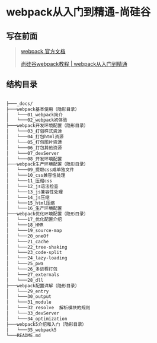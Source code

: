 # webpack从入门到精通-尚硅谷

## 写在前面

> [webpack 官方文档](https://webpack.docschina.org/configuration/)
>
> [尚硅谷webpack教程 | webpack从入门到精通](http://www.gulixueyuan.com/course/358/tasks)

## 结构目录

```xml

├───_docs/
├───webpack基本使用（隐形目录）
│   └───01_webpack简介
│   └───02_webpack初体验
├───webpack开发环境配置（隐形目录）
│   └───03_打包样式资源
│   └───04_打包html资源
│   └───05_打包图片资源
│   └───06_打包其他资源
│   └───07_devServer
│   └───08_开发环境配置
├───webpack生产环境配置（隐形目录）
│   └───09_提取css成单独文件
│   └───10_css兼容性处理
│   └───11_压缩css
│   └───12_js语法检查
│   └───13_js兼容性处理
│   └───14_js压缩
│   └───15_html压缩
│   └───16_生产环境配置
├───webpack优化环境配置（隐形目录）
│   └───17_优化配置介绍
│   └───18_HMR
│   └───19_source-map
│   └───20_oneOf
│   └───21_cache
│   └───22_tree-shaking
│   └───23_code-split
│   └───24_lazy-loading
│   └───25_pwa
│   └───26_多进程打包
│   └───27_externals
│   └───28_dll
├───webpack配置详解（隐形目录）
│   └───29_entry
│   └───30_output
│   └───31_module
│   └───32_resolve  解析模块的规则
│   └───33_devServer
│   └───34_optimization
├───webpack5介绍和入门（隐形目录）
│   └───35_webpack5
└───README.md

```
